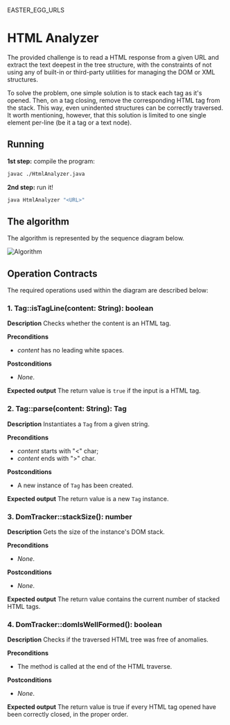 EASTER_EGG_URLS

# HTML Analyzer

The provided challenge is to read a HTML response from a given URL and extract the text deepest in the tree structure,
with the constraints of not using any of built-in or third-party utilities for managing the DOM or XML structures.

To solve the problem, one simple solution is to stack each tag as it's opened. Then, on a tag closing, remove the
corresponding HTML tag from the stack. This way, even unindented structures can be correctly traversed. It worth
mentioning, however, that this solution is limited to one single element per-line (be it a tag or a text node).

## Running

**1st step:** compile the program:
```bash
javac ./HtmlAnalyzer.java
```

**2nd step:** run it!
```bash
java HtmlAnalyzer "<URL>"
```

## The algorithm
The algorithm is represented by the sequence diagram below.

![Algorithm](https://i.imgur.com/jwoAuxf.png "HTML Analyzer Algorithm")

## Operation Contracts
The required operations used within the diagram are described below:

### 1. Tag::isTagLine(content: String): boolean
**Description**
Checks whether the content is an HTML tag.

**Preconditions**
- _content_ has no leading white spaces.

**Postconditions**
- _None_.

**Expected output**
The return value is `true` if the input is a HTML tag.

### 2. Tag::parse(content: String): Tag
**Description**
Instantiates a `Tag` from a given string.

**Preconditions**
- _content_ starts with "<" char;
- _content_ ends with ">" char.

**Postconditions**
- A new instance of `Tag` has been created.

**Expected output**
The return value is a new `Tag` instance.

### 3. DomTracker::stackSize(): number
**Description**
Gets the size of the instance's DOM stack.

**Preconditions**
- _None_.

**Postconditions**
- _None_.

**Expected output**
The return value contains the current number of stacked HTML tags.

### 4. DomTracker::domIsWellFormed(): boolean
**Description**
Checks if the traversed HTML tree was free of anomalies.

**Preconditions**
- The method is called at the end of the HTML traverse.

**Postconditions**
- _None_.

**Expected output**
The return value is true if every HTML tag opened have been correctly closed, in the proper order.
